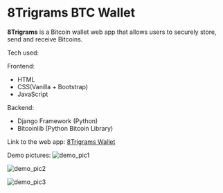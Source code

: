 # 8Trigrams BTC Wallet

**8Trigrams** is a Bitcoin wallet web app that allows users to securely store, send and receive Bitcoins. 

 Tech used:

Frontend:
- HTML
- CSS(Vanilla + Bootstrap) 
- JavaScript 

Backend:
- Django Framework (Python) 
- Bitcoinlib (Python Bitcoin Library) 

Link to the web app: [8Trigrams Wallet](https://trigrams-wallet.herokuapp.com) 

Demo pictures:
![demo_pic1](demo_pics/demo_1.jog)

![demo_pic2](demo_pics/demo_2.jog)

![demo_pic3](demo_pics/demo_3.jog) 
